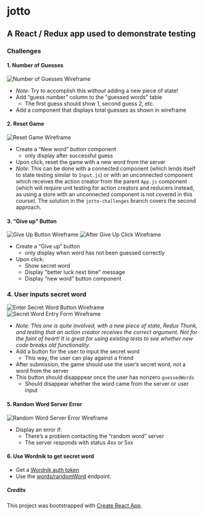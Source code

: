 # jotto

## A React / Redux app used to demonstrate testing

### Challenges

#### 1. Number of Guesses

  ![Number of Guesses Wireframe](../jotto/images/number-of-guesses_wireframe.png)

* _Note_: Try to accomplish this _without_ adding a new piece of state!
* Add “guess number” column to the "guessed words" table
  * The first guess should show 1, second guess 2, etc.
* Add a component that displays total guesses as shown in wireframe

#### 2. Reset Game

  ![Reset Game Wireframe](../jotto/images/new-game_wireframe.png)

* Create a “New word” button component
  * only display after successful guess
* Upon click, reset the game with a new word from the server
* _Note_: This can be done with a connected component (which lends itself to state testing similar to `Input.js`) or with an unconnected component which receives the action creator from the parent `App.js` component (which will require unit testing for action creators and reducers instead, as using a store with an unconnected component is not covered in this course). The solution in the `jotto-challenges` branch covers the second approach.

#### 3. “Give up” Button
  
  ![Give Up Button Wireframe](../jotto/images/give-up-button_wireframe.png)
  ![After Give Up Click Wireframe](../jotto/images/after-give-up_wireframe.png)  
  
* Create a “Give up” button
  * only display when word has not been guessed correctly
* Upon click:
  * Show secret word
  * Display "better luck next time" message
  * Display “new word” button component

### 4. User inputs secret word

  ![Enter Secret Word Button Wireframe](../jotto/images/enter-secret-word_wireframe.png)  
  ![Secret Word Entry Form Wireframe](../jotto/images/secret-word-entry-form_wireframe.png)  

* _Note: This one is quite involved, with a new piece of state, Redux Thunk, and testing that an action creator receives the correct argument. Not for the faint of heart! It is great for using existing tests to see whether new code breaks old functionality._
* Add a button for the user to input the secret word
  * This way, the user can play against a friend
* After submission, the game should use the user’s secret word, not a word from the server
* This button should disapppear once the user has nonzero `guessedWords`
  * Should disappear whether the word came from the server or user input

#### 5. Random Word Server Error
  
  ![Random Word Server Error Wireframe](../jotto/images/random-word-server-error_wireframe.png)

* Display an error if:
  * There’s a problem contacting the “random word” server
  * The server responds with status 4xx or 5xx

#### 6. Use Wordnik to get secret word

* Get a [Wordnik auth token](http://developer.wordnik.com/)
* Use the [words/randomWord](http://developer.wordnik.com/docs.html) endpoint.

##### Credits

This project was bootstrapped with [Create React App](https://github.com/facebookincubator/create-react-app).
